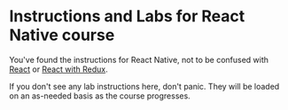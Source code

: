 # Instructions and Labs for React Native course

You've found the instructions for React Native, not to be confused with [React](../react-only) or [React with Redux](../react-with-redux).

If you don't see any lab instructions here, don't panic. They will be loaded on an as-needed basis as the course progresses.